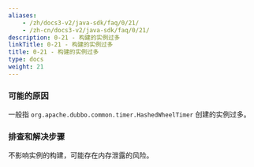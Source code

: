 ```yaml
---
aliases:
    - /zh/docs3-v2/java-sdk/faq/0/21/
    - /zh-cn/docs3-v2/java-sdk/faq/0/21/
description: 0-21 - 构建的实例过多
linkTitle: 0-21 - 构建的实例过多
title: 0-21 - 构建的实例过多
type: docs
weight: 21
---
```







### 可能的原因

一般指 `org.apache.dubbo.common.timer.HashedWheelTimer` 创建的实例过多。

### 排查和解决步骤

不影响实例的构建，可能存在内存泄露的风险。